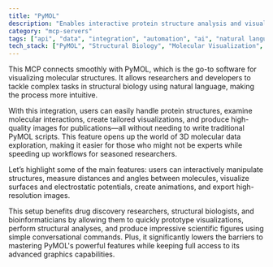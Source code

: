 ```yaml
---
title: "PyMOL"
description: "Enables interactive protein structure analysis and visualization in PyMOL using natural language commands for molecular modeling and rendering."
category: "mcp-servers"
tags: ["api", "data", "integration", "automation", "ai", "natural language processing", "molecular modeling", "3D visualization"]
tech_stack: ["PyMOL", "Structural Biology", "Molecular Visualization", "Bioinformatics", "Scientific Computing", "Natural Language Processing"]
---
```


This MCP connects smoothly with PyMOL, which is the go-to software for visualizing molecular structures. It allows researchers and developers to tackle complex tasks in structural biology using natural language, making the process more intuitive.

With this integration, users can easily handle protein structures, examine molecular interactions, create tailored visualizations, and produce high-quality images for publications—all without needing to write traditional PyMOL scripts. This feature opens up the world of 3D molecular data exploration, making it easier for those who might not be experts while speeding up workflows for seasoned researchers.

Let’s highlight some of the main features: users can interactively manipulate structures, measure distances and angles between molecules, visualize surfaces and electrostatic potentials, create animations, and export high-resolution images. 

This setup benefits drug discovery researchers, structural biologists, and bioinformaticians by allowing them to quickly prototype visualizations, perform structural analyses, and produce impressive scientific figures using simple conversational commands. Plus, it significantly lowers the barriers to mastering PyMOL's powerful features while keeping full access to its advanced graphics capabilities.